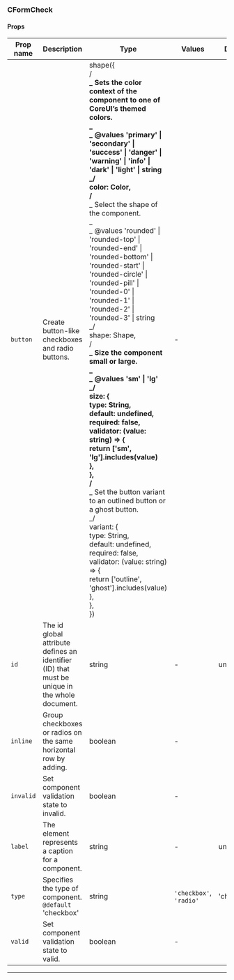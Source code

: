 ### CFormCheck

#### Props

| Prop name            | Description                                                                                   | Type                                                                                                                                                                                                                                                                                                                                                                                                                                                                                                                                                                                                                                                                                                                                                                                                                                                                                                                                                                                                                                                                                       | Values                  | Default    |
| -------------------- | --------------------------------------------------------------------------------------------- | ------------------------------------------------------------------------------------------------------------------------------------------------------------------------------------------------------------------------------------------------------------------------------------------------------------------------------------------------------------------------------------------------------------------------------------------------------------------------------------------------------------------------------------------------------------------------------------------------------------------------------------------------------------------------------------------------------------------------------------------------------------------------------------------------------------------------------------------------------------------------------------------------------------------------------------------------------------------------------------------------------------------------------------------------------------------------------------------ | ----------------------- | ---------- |
| <code>button</code>  | Create button-like checkboxes and radio buttons.                                              | shape({<br> /**<br> _ Sets the color context of the component to one of CoreUI’s themed colors.<br> _<br> _ @values 'primary' \| 'secondary' \| 'success' \| 'danger' \| 'warning' \| 'info' \| 'dark' \| 'light' \| string<br> _/<br> color: Color,<br> /**<br> _ Select the shape of the component.<br> _<br> _ @values 'rounded' \| 'rounded-top' \| 'rounded-end' \| 'rounded-bottom' \| 'rounded-start' \| 'rounded-circle' \| 'rounded-pill' \| 'rounded-0' \| 'rounded-1' \| 'rounded-2' \| 'rounded-3' \| string<br> _/<br> shape: Shape,<br> /**<br> _ Size the component small or large.<br> _<br> _ @values 'sm' \| 'lg'<br> _/<br> size: {<br> type: String,<br> default: undefined,<br> required: false,<br> validator: (value: string) => {<br> return ['sm', 'lg'].includes(value)<br> },<br> },<br> /**<br> _ Set the button variant to an outlined button or a ghost button.<br> _/<br> variant: {<br> type: String,<br> default: undefined,<br> required: false,<br> validator: (value: string) => {<br> return ['outline', 'ghost'].includes(value)<br> },<br> },<br>}) | -                       |            |
| <code>id</code>      | The id global attribute defines an identifier (ID) that must be unique in the whole document. | string                                                                                                                                                                                                                                                                                                                                                                                                                                                                                                                                                                                                                                                                                                                                                                                                                                                                                                                                                                                                                                                                                     | -                       | undefined  |
| <code>inline</code>  | Group checkboxes or radios on the same horizontal row by adding.                              | boolean                                                                                                                                                                                                                                                                                                                                                                                                                                                                                                                                                                                                                                                                                                                                                                                                                                                                                                                                                                                                                                                                                    | -                       |            |
| <code>invalid</code> | Set component validation state to invalid.                                                    | boolean                                                                                                                                                                                                                                                                                                                                                                                                                                                                                                                                                                                                                                                                                                                                                                                                                                                                                                                                                                                                                                                                                    | -                       |            |
| <code>label</code>   | The element represents a caption for a component.                                             | string                                                                                                                                                                                                                                                                                                                                                                                                                                                                                                                                                                                                                                                                                                                                                                                                                                                                                                                                                                                                                                                                                     | -                       | undefined  |
| <code>type</code>    | Specifies the type of component.<br/>`@default` 'checkbox'                                    | string                                                                                                                                                                                                                                                                                                                                                                                                                                                                                                                                                                                                                                                                                                                                                                                                                                                                                                                                                                                                                                                                                     | `'checkbox'`, `'radio'` | 'checkbox' |
| <code>valid</code>   | Set component validation state to valid.                                                      | boolean                                                                                                                                                                                                                                                                                                                                                                                                                                                                                                                                                                                                                                                                                                                                                                                                                                                                                                                                                                                                                                                                                    | -                       |            |

---
